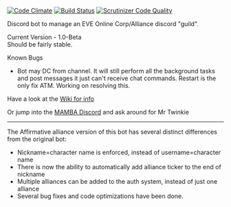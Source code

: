 [![Code Climate](https://codeclimate.com/github/shibdib/EVE-Discord-Bot/badges/gpa.svg)](https://codeclimate.com/github/shibdib/EVE-Discord-Bot)  [![Build Status](https://scrutinizer-ci.com/g/shibdib/EVE-Discord-Bot/badges/build.png?b=master)](https://scrutinizer-ci.com/g/shibdib/EVE-Discord-Bot/build-status/master)  [![Scrutinizer Code Quality](https://scrutinizer-ci.com/g/shibdib/EVE-Discord-Bot/badges/quality-score.png?b=master)](https://scrutinizer-ci.com/g/shibdib/EVE-Discord-Bot/?branch=master)


Discord bot to manage an EVE Online Corp/Alliance discord "guild".

Current Version - 1.0-Beta   
Should be fairly stable.

Known Bugs
- Bot may DC from channel. It will still perform all the background tasks and post messages it just can't receive chat commands. Restart is the only fix ATM. Working on resolving this.

Have a look at the [Wiki for info](https://github.com/shibdib/EVE-Discord-Bot/wiki)


Or jump into the [MAMBA Discord](https://discord.gg/0qsFaq4lpZHWX0pB) and ask around for Mr Twinkie

----------------------------
The Affirmative alliance version of this bot has several distinct differences from the original bot:

- Nickname=character name is enforced, instead of username=character name
- There is now the ability to automatically add alliance ticker to the end of nickname 
- Multiple alliances can be added to the auth system, instead of just one alliance
- Several bug fixes and code optimizations have been done.
 
